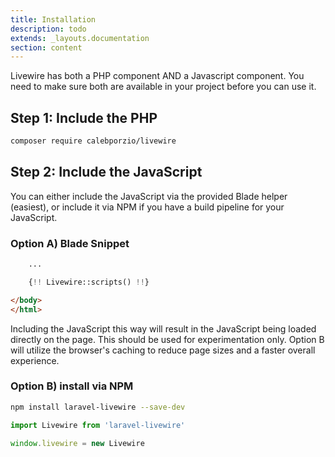 ```yaml
---
title: Installation
description: todo
extends: _layouts.documentation
section: content
---
```


Livewire has both a PHP component AND a Javascript component. You need to make sure both are available in your project before you can use it.

## Step 1: Include the PHP
```bash
composer require calebporzio/livewire
```

## Step 2: Include the JavaScript
You can either include the JavaScript via the provided Blade helper (easiest), or include it via NPM if you have a build pipeline for your JavaScript.

### Option A) Blade Snippet

<div title="Component"><div title="Component__class"><div char="fade">

```html
    ...
```
</div>

```php
    {!! Livewire::scripts() !!}
```
<div char="fade">

```html
</body>
</html>
```
</div></div></div>

<div title="Warning"><div title="Warning__content">

Including the JavaScript this way will result in the JavaScript being loaded directly on the page. This should be used for experimentation only. Option B will utilize the browser's caching to reduce page sizes and a faster overall experience.
</div></div>

### Option B) install via NPM

```bash
npm install laravel-livewire --save-dev
```

```js
import Livewire from 'laravel-livewire'

window.livewire = new Livewire
```

